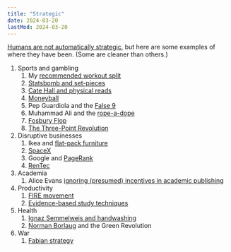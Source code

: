 ```yaml
---
title: "Strategic"
date: 2024-03-20
lastMod: 2024-03-20
---
```


[Humans are not automatically strategic](https://www.lesswrong.com/posts/PBRWb2Em5SNeWYwwB/humans-are-not-automatically-strategic), but here are some examples of where they have been. (Some are cleaner than others.)

1. Sports and gambling
   1. My [recommended workout split](https://joel-becker.com/digital-garden/optimal-workout-split/)
   2. [Statsbomb and set-pieces](https://statsbomb.com/articles/soccer/changing-how-the-world-thinks-about-set-pieces/)
   3. [Cate Hall and physical reads](https://usefulfictions.substack.com/p/how-to-be-more-agentic)
   4. [Moneyball](https://en.wikipedia.org/wiki/Billy_Beane)
   5. Pep Guardiola and the [False 9](https://www.youtube.com/watch?v=t8jPSUQzyBE)
   6. Muhammad Ali and the [rope-a-dope](https://en.wikipedia.org/wiki/The_Rumble_in_the_Jungle)
   7. [Fosbury Flop](https://en.wikipedia.org/wiki/Dick_Fosbury#High_school_and_the_origins_of_the_Fosbury_Flop)
   8. [The Three-Point Revolution](https://www.amazon.com/Spaced-Out-Three-Point-Revolution-Everything/dp/1629378860)
2. Disruptive businesses
   1. Ikea and [flat-pack furniture](https://en.wikipedia.org/wiki/Ready-to-assemble_furniture)
   2. [SpaceX](https://www.youtube.com/watch?v=Jgw-_hlFQk4)
   3. Google and [PageRank](https://en.wikipedia.org/wiki/PageRank)
   4. [RenTec](https://en.wikipedia.org/wiki/Renaissance_Technologies#Monemetrics)
3. Academia
   1. Alice Evans [ignoring (presumed) incentives in academic publishing](https://seenunseen.in/episodes/2022/10/3/episode-297-alice-evans-studies-the-great-gender-divergence/)
4. Productivity
   1. [FIRE movement](https://en.wikipedia.org/wiki/FIRE_movement)
   2. [Evidence-based study techniques](https://www.youtube.com/watch?v=Lt54CX9DmS4)
5. Health
   1. [Ignaz Semmelweis and handwashing](https://en.wikipedia.org/wiki/Ignaz_Semmelweis)
   2. [Norman Borlaug](https://en.wikipedia.org/wiki/Norman_Borlaug#Wheat_research_in_Mexico) and the Green Revolution
6. War
   1. [Fabian strategy](https://en.wikipedia.org/wiki/Fabian_strategy#Rome_versus_Carthage:_The_Second_Punic_War)
